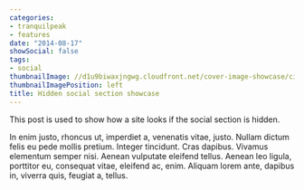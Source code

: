```yaml
---
categories:
- tranquilpeak
- features
date: "2014-08-17"
showSocial: false
tags:
- social
thumbnailImage: //d1u9biwaxjngwg.cloudfront.net/cover-image-showcase/city-750.jpg
thumbnailImagePosition: left
title: Hidden social section showcase
---
```


This post is used to show how a site looks if the social section is hidden.
<!--more-->

In enim justo, rhoncus ut, imperdiet a, venenatis vitae, justo. Nullam dictum felis eu pede mollis pretium. Integer tincidunt. Cras dapibus. Vivamus elementum semper nisi. Aenean vulputate eleifend tellus. Aenean leo ligula, porttitor eu, consequat vitae, eleifend ac, enim. Aliquam lorem ante, dapibus in, viverra quis, feugiat a, tellus.
